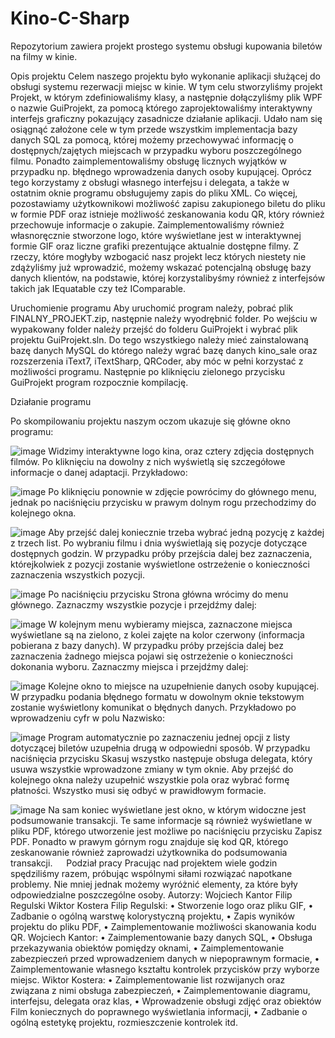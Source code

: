# Kino-C-Sharp
Repozytorium zawiera projekt prostego systemu obsługi kupowania biletów na filmy w kinie.


Opis projektu
	Celem naszego projektu było wykonanie aplikacji służącej do obsługi systemu rezerwacji miejsc w kinie. W tym celu stworzyliśmy projekt Projekt, w którym zdefiniowaliśmy klasy, a następnie dołączyliśmy plik WPF o nazwie GuiProjekt, za pomocą którego zaprojektowaliśmy interaktywny interfejs graficzny pokazujący zasadnicze działanie aplikacji. Udało nam się osiągnąć założone cele w tym przede wszystkim implementacja bazy danych SQL za pomocą, której możemy przechowywać informację o dostępnych/zajętych miejscach w przypadku wyboru poszczególnego filmu. Ponadto zaimplementowaliśmy obsługę licznych wyjątków w przypadku np. błędnego wprowadzenia danych osoby kupującej. Oprócz tego korzystamy z obsługi własnego interfejsu i delegata, a także w ostatnim oknie programu obsługujemy zapis do pliku XML. Co więcej, pozostawiamy użytkownikowi możliwość zapisu zakupionego biletu do pliku w formie PDF oraz istnieje możliwość zeskanowania kodu QR, który również przechowuje informacje o zakupie. Zaimplementowaliśmy również własnoręcznie stworzone logo, które wyświetlane jest w interaktywnej formie GIF oraz liczne grafiki prezentujące aktualnie dostępne filmy. Z rzeczy, które mogłyby wzbogacić nasz projekt lecz których niestety nie zdążyliśmy już wprowadzić, możemy wskazać potencjalną obsługę bazy danych klientów, na podstawie, której korzystalibyśmy również z interfejsów takich jak IEquatable czy też IComparable.
 
Uruchomienie programu
Aby uruchomić program należy, pobrać plik FINALNY_PROJEKT.zip, następnie należy wyodrębnić folder. Po wejściu w wypakowany folder należy przejść do folderu GuiProjekt i wybrać plik projektu GuiProjekt.sln. Do tego wszystkiego należy mieć zainstalowaną bazę danych MySQL do którego należy wgrać bazę danych kino_sale oraz rozszerzenia iText7, iTextSharp, QRCoder, aby móc w pełni korzystać z możliwości programu. Następnie po kliknięciu zielonego przycisku GuiProjekt program rozpocznie kompilację. 

Działanie programu

Po skompilowaniu projektu naszym oczom ukazuje się główne okno programu:

![image](https://github.com/Wojtylson/Kino-C-Sharp/assets/146847950/d0a09ab0-b3ef-4eab-9f57-57c118a9b1d2)
Widzimy interaktywne logo kina, oraz cztery zdjęcia dostępnych filmów. Po kliknięciu na dowolny z nich wyświetlą się szczegółowe informacje o danej adaptacji. Przykładowo:

![image](https://github.com/Wojtylson/Kino-C-Sharp/assets/146847950/112382f8-2d77-437c-b4d7-80b451842f6b)
Po kliknięciu ponownie w zdjęcie powrócimy do głównego menu, jednak po naciśnięciu przycisku w prawym dolnym rogu przechodzimy do kolejnego okna.
 
 ![image](https://github.com/Wojtylson/Kino-C-Sharp/assets/146847950/437050c5-a70e-4cb9-8b50-a7a3c4c0d351)
Aby przejść dalej koniecznie trzeba wybrać jedną pozycję z każdej z trzech list. Po wybraniu filmu i dnia wyświetlają się pozycje dotyczące dostępnych godzin. W przypadku próby przejścia dalej bez zaznaczenia, którejkolwiek z pozycji zostanie wyświetlone ostrzeżenie o konieczności zaznaczenia wszystkich pozycji. 

![image](https://github.com/Wojtylson/Kino-C-Sharp/assets/146847950/42afbe57-8efe-4026-893b-38d4d05077b1)
 Po naciśnięciu przycisku Strona główna wrócimy do menu głównego. Zaznaczmy wszystkie pozycje i przejdźmy dalej:
 
 ![image](https://github.com/Wojtylson/Kino-C-Sharp/assets/146847950/264ddd9d-e8cf-4e19-b75f-34bffe3c0698)
W kolejnym menu wybieramy miejsca, zaznaczone miejsca wyświetlane są na zielono, z kolei zajęte na kolor czerwony (informacja pobierana z bazy danych). W przypadku próby przejścia dalej bez zaznaczenia żadnego miejsca pojawi się ostrzeżenie o konieczności dokonania wyboru. Zaznaczmy miejsca i przejdźmy dalej:

 ![image](https://github.com/Wojtylson/Kino-C-Sharp/assets/146847950/511e1249-ff29-4ed4-bddf-d4970ed74f2a)
Kolejne okno to miejsce na uzupełnienie danych osoby kupującej. W przypadku podania błędnego formatu w dowolnym oknie tekstowym zostanie wyświetlony komunikat o błędnych danych. Przykładowo po wprowadzeniu cyfr w polu Nazwisko:

 ![image](https://github.com/Wojtylson/Kino-C-Sharp/assets/146847950/72f2b957-46cf-4bb4-8915-dda43ca253ab)
Program automatycznie po zaznaczeniu jednej opcji z listy dotyczącej biletów uzupełnia drugą w odpowiedni sposób. W przypadku naciśnięcia przycisku Skasuj wszystko następuje obsługa delegata, który usuwa wszystkie wprowadzone zmiany w tym oknie. Aby przejść do kolejnego okna należy uzupełnić wszystkie pola oraz wybrać formę płatności. Wszystko musi się odbyć w prawidłowym formacie.

 ![image](https://github.com/Wojtylson/Kino-C-Sharp/assets/146847950/68c53cac-d7c0-43bd-91d1-01ae602da78f)
Na sam koniec wyświetlane jest okno, w którym widoczne jest podsumowanie transakcji. Te same informacje są również wyświetlane w pliku PDF, którego utworzenie jest możliwe po naciśnięciu przycisku Zapisz PDF. Ponadto w prawym górnym rogu znajduje się kod QR, którego zeskanowanie również zaprowadzi użytkownika do podsumowania transakcji.
 
Podział pracy
	Pracując nad projektem wiele godzin spędziliśmy razem, próbując wspólnymi siłami rozwiązać napotkane problemy. Nie mniej jednak możemy wyróżnić elementy, za które były odpowiedzialne poszczególne osoby.
Autorzy:
Wojciech Kantor
Filip Regulski
Wiktor Kostera
Filip Regulski:
•	Stworzenie logo oraz pliku GIF, 
•	Zadbanie o ogólną warstwę kolorystyczną projektu,
•	Zapis wyników projektu do pliku PDF,
•	Zaimplementowanie możliwości skanowania kodu QR.
Wojciech Kantor:
•	Zaimplementowanie bazy danych SQL,
•	Obsługa przekazywania obiektów pomiędzy oknami,
•	Zaimplementowanie zabezpieczeń przed wprowadzeniem danych w niepoprawnym formacie,
•	Zaimplementowanie własnego kształtu kontrolek przycisków przy wyborze miejsc.
Wiktor Kostera:
•	Zaimplementowanie list rozwijanych oraz związana z nimi obsługa zabezpieczeń,
•	Zaimplementowanie diagramu, interfejsu, delegata oraz klas,
•	Wprowadzenie obsługi zdjęć oraz obiektów Film koniecznych do poprawnego wyświetlania informacji,
•	Zadbanie o ogólną estetykę projektu, rozmieszczenie kontrolek itd.
